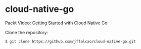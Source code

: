 # cloud-native-go
Packt Video: Getting Started with Cloud Native Go

Clone the repository:

`$ git clone https://github.com/jffalcao/cloud-native-go.git`
